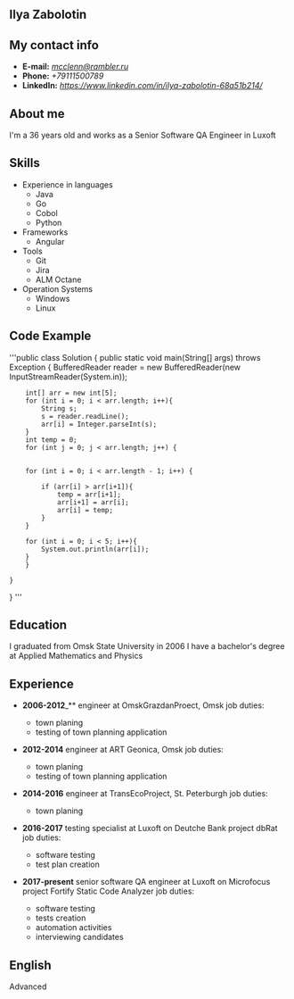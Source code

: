 ## Ilya Zabolotin
## My contact info
 - **E-mail:** *mcclenn@rambler.ru*
 - **Phone:** *+79111500789*
 - **LinkedIn:** *<https://www.linkedin.com/in/ilya-zabolotin-68a51b214/>*

## About me
I'm a 36 years old and works as a Senior Software QA Engineer in Luxoft

## Skills
 - Experience in languages
     - Java
     - Go
     - Cobol
     - Python
 - Frameworks
     - Angular
 - Tools
     - Git
     - Jira
     - ALM Octane
 - Operation Systems
     - Windows
     - Linux

## Code Example
'''public class Solution {
    public static void main(String[] args) throws Exception {
        BufferedReader reader = new BufferedReader(new InputStreamReader(System.in));

        int[] arr = new int[5];
        for (int i = 0; i < arr.length; i++){
            String s;
            s = reader.readLine();
            arr[i] = Integer.parseInt(s);
        }
        int temp = 0;
        for (int j = 0; j < arr.length; j++) {


        for (int i = 0; i < arr.length - 1; i++) {

            if (arr[i] > arr[i+1]){
                temp = arr[i+1];
                arr[i+1] = arr[i];
                arr[i] = temp;
            }
        }

        for (int i = 0; i < 5; i++){
            System.out.println(arr[i]);
        }
        }

    }
}
'''
## Education
I graduated from Omsk State University in 2006
I have a bachelor's degree at Applied Mathematics and Physics 

## Experience
- **2006-2012**_** engineer at OmskGrazdanProect, Omsk
job duties:
    - town planing
    - testing of town planning application

- **2012-2014** engineer at ART Geonica, Omsk
job duties:
    - town planing
    - testing of town planning application

- **2014-2016** engineer at TransEcoProject, St. Peterburgh
job duties:
    - town planing

- **2016-2017** testing specialist at Luxoft on Deutche Bank project dbRat
job duties:
    - software testing
    - test plan creation
- **2017-present** senior software QA engineer at Luxoft on Microfocus project Fortify Static Code Analyzer
job duties:
    - software testing
    - tests creation
    - automation activities
    - interviewing candidates

## English
Advanced

